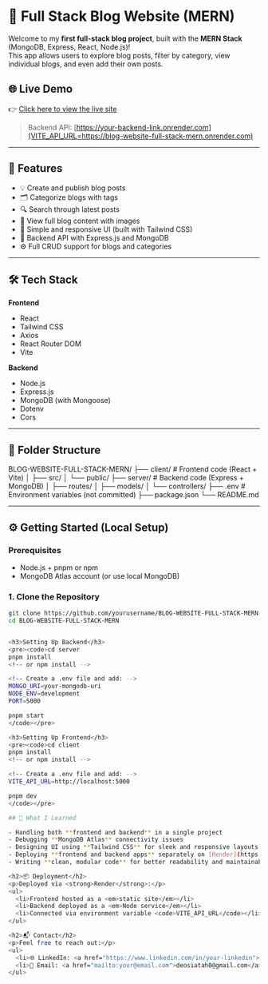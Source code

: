 # 📝 Full Stack Blog Website (MERN)

Welcome to my **first full-stack blog project**, built with the **MERN Stack** (MongoDB, Express, React, Node.js)!  
This app allows users to explore blog posts, filter by category, view individual blogs, and even add their own posts.

## 🌐 Live Demo

👉 [Click here to view the live site](https://blog-webtalks-frontend-site-1.onrender.com)

> Backend API: [https://your-backend-link.onrender.com](VITE_API_URL=https://blog-website-full-stack-mern.onrender.com)

---

## 🚀 Features

- 💡 Create and publish blog posts
- 🗂️ Categorize blogs with tags
- 🔍 Search through latest posts
- 📄 View full blog content with images
- 🧾 Simple and responsive UI (built with Tailwind CSS)
- 🔧 Backend API with Express.js and MongoDB
- ⚙️ Full CRUD support for blogs and categories

---

## 🛠️ Tech Stack

**Frontend**
- React
- Tailwind CSS
- Axios
- React Router DOM
- Vite

**Backend**
- Node.js
- Express.js
- MongoDB (with Mongoose)
- Dotenv
- Cors

---

## 📂 Folder Structure

BLOG-WEBSITE-FULL-STACK-MERN/
├── client/ # Frontend code (React + Vite)
│ ├── src/
│ └── public/
├── server/ # Backend code (Express + MongoDB)
│ ├── routes/
│ ├── models/
│ └── controllers/
├── .env # Environment variables (not committed)
├── package.json
└── README.md


---

## ⚙️ Getting Started (Local Setup)

### Prerequisites

- Node.js + pnpm or npm
- MongoDB Atlas account (or use local MongoDB)

### 1. Clone the Repository

```bash
git clone https://github.com/yourusername/BLOG-WEBSITE-FULL-STACK-MERN.git
cd BLOG-WEBSITE-FULL-STACK-MERN


<h3>Setting Up Backend</h3>
<pre><code>cd server
pnpm install
<!-- or npm install -->

<!-- Create a .env file and add: -->
MONGO_URI=your-mongodb-uri
NODE_ENV=development
PORT=5000

pnpm start
</code></pre>

<h3>Setting Up Frontend</h3>
<pre><code>cd client
pnpm install
<!-- or npm install -->

<!-- Create a .env file and add: -->
VITE_API_URL=http://localhost:5000

pnpm dev
</code></pre>

## 🧠 What I Learned

- Handling both **frontend and backend** in a single project
- Debugging **MongoDB Atlas** connectivity issues
- Designing UI using **Tailwind CSS** for sleek and responsive layouts
- Deploying **frontend and backend apps** separately on [Render](https://render.com/)
- Writing **clean, modular code** for better readability and maintainability

<h2>📦 Deployment</h2>
<p>Deployed via <strong>Render</strong>:</p>
<ul>
  <li>Frontend hosted as a <em>static site</em></li>
  <li>Backend deployed as a <em>Node service</em></li>
  <li>Connected via environment variable <code>VITE_API_URL</code></li>
</ul>

<h2>📬 Contact</h2>
<p>Feel free to reach out:</p>
<ul>
  <li>🌐 LinkedIn: <a href="https://www.linkedin.com/in/your-linkedin">Your LinkedIn</a></li>
  <li>📧 Email: <a href="mailto:your@email.com">deosiatah0@gmail.com</a></li>
</ul>